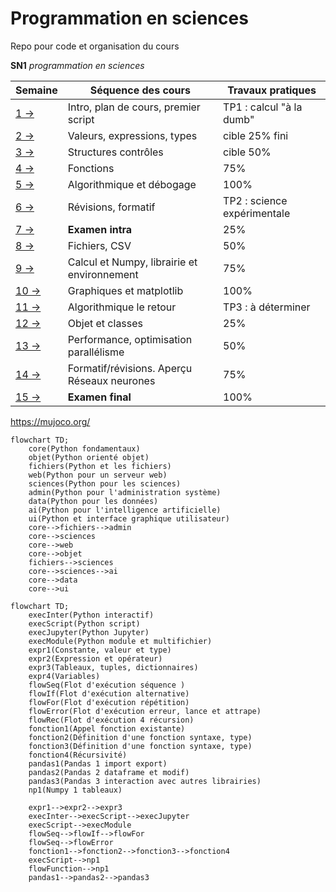 # Programmation en sciences
Repo pour code et organisation du cours 

**SN1** *programmation en sciences*

| Semaine                | Séquence des cours                          | Travaux pratiques           |
|------------------------|---------------------------------------------|-----------------------------|
| [1 →](seances/01.md)   | Intro, plan de cours, premier script        | TP1 : calcul "à la dumb"    |
| [2 →](seances/02.md)   | Valeurs, expressions, types                 | cible 25% fini              |
| [3 →](seances/03.md)   | Structures contrôles                        | cible 50%                   |
| [4 →](seances/04.md)   | Fonctions                                   | 75%                         |
| [5 →](seances/05.md)   | Algorithmique et débogage                   | 100%                        |
| [6 →](seances/06.md)   | Révisions, formatif                         | TP2 : science expérimentale |
| [7 →](seances/07.md)   | **Examen intra**                            | 25%                         |
| [8 →](seances/08.md)   | Fichiers, CSV                               | 50%                         |
| [9 →](seances/09.md)   | Calcul et Numpy, librairie et environnement | 75%                         |
| [10 →](seances/10.md)  | Graphiques et matplotlib                    | 100%                        |
| [11 →](seances/11.md)  | Algorithmique le retour                     | TP3 : à déterminer          |
| [12 →](seances/12.md) | Objet et classes                            | 25%                         |
| [13 →](seances/13.md) | Performance, optimisation parallélisme      | 50%                         |
| [14 →](seances/14.md) | Formatif/révisions. Aperçu Réseaux neurones | 75%                         |
| [15 →](seances/15.md) | **Examen final**                            | 100%                        |


https://mujoco.org/

```mermaid
flowchart TD;
    core(Python fondamentaux)
    objet(Python orienté objet)
    fichiers(Python et les fichiers)
    web(Python pour un serveur web)
    sciences(Python pour les sciences)
    admin(Python pour l'administration système)
    data(Python pour les données)
    ai(Python pour l'intelligence artificielle)
    ui(Python et interface graphique utilisateur)
    core-->fichiers-->admin
    core-->sciences
    core-->web
    core-->objet
    fichiers-->sciences
    core-->sciences-->ai
    core-->data
    core-->ui
```


```mermaid
flowchart TD;
    execInter(Python interactif)
    execScript(Python script)
    execJupyter(Python Jupyter)
    execModule(Python module et multifichier)
    expr1(Constante, valeur et type)
    expr2(Expression et opérateur)
    expr3(Tableaux, tuples, dictionnaires)
    expr4(Variables)
    flowSeq(Flot d'exécution séquence )
    flowIf(Flot d'exécution alternative)
    flowFor(Flot d'exécution répétition)
    flowError(Flot d'exécution erreur, lance et attrape)
    flowRec(Flot d'exécution 4 récursion)
    fonction1(Appel fonction existante)
    fonction2(Définition d'une fonction syntaxe, type)
    fonction3(Définition d'une fonction syntaxe, type)
    fonction4(Récursivité)
    pandas1(Pandas 1 import export)
    pandas2(Pandas 2 dataframe et modif)
    pandas3(Pandas 3 interaction avec autres librairies)
    np1(Numpy 1 tableaux)
    
    expr1-->expr2-->expr3
    execInter-->execScript-->execJupyter
    execScript-->execModule
    flowSeq-->flowIf-->flowFor
    flowSeq-->flowError
    fonction1-->fonction2-->fonction3-->fonction4
    execScript-->np1
    flowFunction-->np1
    pandas1-->pandas2-->pandas3
```
